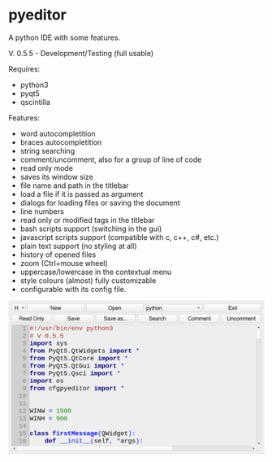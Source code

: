 # pyeditor
A python IDE with some features.

V. 0.5.5 - Development/Testing (full usable)

Requires:
- python3
- pyqt5
- qscintilla

Features:
- word autocompletition
- braces autocompletition
- string searching
- comment/uncomment, also for a group of line of code
- read only mode
- saves its window size
- file name and path in the titlebar
- load a file if it is passed as argument
- dialogs for loading files or saving the document
- line numbers
- read only or modified tags in the titlebar
- bash scripts support (switching in the gui)
- javascript scripts support (compatible with c, c++, c#, etc.)
- plain text support (no styling at all)
- history of opened files
- zoom (Ctrl+mouse wheel)
- uppercase/lowercase in the contextual menu
- style colours (almost) fully customizable
- configurable with its config file.

![My image](https://github.com/frank038/pyeditor/blob/main/image1.png)
